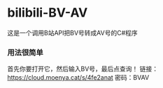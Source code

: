 # bilibili-BV-AV
这是一个调用B站API把BV号转成AV号的C#程序
### 用法很简单
首先你要打开它，然后输入BV号，最后点查询！
链接：https://cloud.moenya.cat/s/4fe2anat   密码：BVAV
